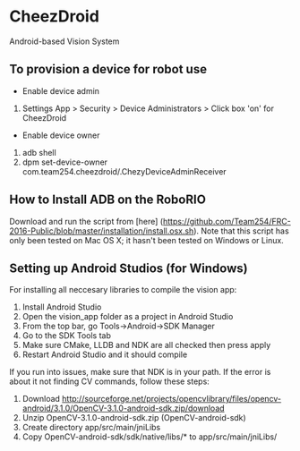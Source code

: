 # CheezDroid
Android-based Vision System


## To provision a device for robot use
* Enable device admin
1. Settings App > Security > Device Administrators > Click box 'on' for CheezDroid

* Enable device owner
1. adb shell
2. dpm set-device-owner com.team254.cheezdroid/.ChezyDeviceAdminReceiver

## How to Install ADB on the RoboRIO

Download and run the script from [here] (https://github.com/Team254/FRC-2016-Public/blob/master/installation/install.osx.sh). Note that this script has only been tested on Mac OS X; it hasn't been tested on Windows or Linux.

## Setting up Android Studios (for Windows)
For installing all neccesary libraries to compile the vision app:

1. Install Android Studio
2. Open the vision_app folder as a project in Android Studio
3. From the top bar, go Tools->Android->SDK Manager
4. Go to the SDK Tools tab
5. Make sure CMake, LLDB and NDK are all checked then press apply
6. Restart Android Studio and it should compile

If you run into issues, make sure that NDK is in your path.
If the error is about it not finding CV commands, follow these steps:

1. Download http://sourceforge.net/projects/opencvlibrary/files/opencv-android/3.1.0/OpenCV-3.1.0-android-sdk.zip/download
2. Unzip OpenCV-3.1.0-android-sdk.zip (OpenCV-android-sdk)
3. Create directory app/src/main/jniLibs
4. Copy OpenCV-android-sdk/sdk/native/libs/* to app/src/main/jniLibs/
